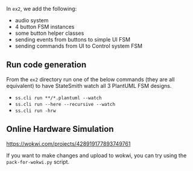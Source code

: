 In `ex2`, we add the following:
- audio system
- 4 button FSM instances
- some button helper classes
- sending events from buttons to simple UI FSM
- sending commands from UI to Control system FSM

## Run code generation
From the `ex2` directory run one of the below commands (they are all equivalent) to have StateSmith watch all 3 PlantUML FSM designs.
* `ss.cli run **/*.plantuml --watch`
* `ss.cli run --here --recursive --watch`
* `ss.cli run -hrw`

## Online Hardware Simulation
https://wokwi.com/projects/428919177893749761

If you want to make changes and upload to wokwi, you can try using the `pack-for-wokwi.py` script.
